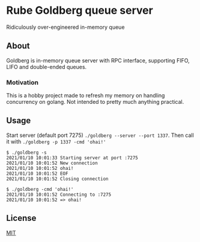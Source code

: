 # Rube Goldberg queue server

Ridiculously over-engineered in-memory queue

## About

Goldberg is in-memory queue server with RPC interface, supporting FIFO, LIFO and double-ended queues.

### Motivation

This is a hobby project made to refresh my memory on handling concurrency on golang. Not intended to pretty much anything practical.

## Usage

Start server (default port 7275) `./goldberg --server --port 1337`. Then call it with `./goldberg -p 1337 -cmd 'ohai!'`

```
$ ./goldberg -s
2021/01/10 10:01:33 Starting server at port :7275
2021/01/10 10:01:52 New connection
2021/01/10 10:01:52 ohai!
2021/01/10 10:01:52 EOF
2021/01/10 10:01:52 Closing connection

$ ./goldberg -cmd 'ohai!'
2021/01/10 10:01:52 Connecting to :7275
2021/01/10 10:01:52 => ohai!
```

## License

[MIT](https://github.com/eiri/rube-goldberg-queue/blob/main/LICENSE)
